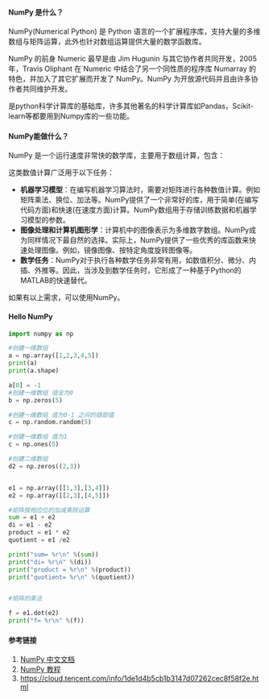 

```

```



#### NumPy 是什么？

NumPy(Numerical Python) 是 Python 语言的一个扩展程序库，支持大量的多维数组与矩阵运算，此外也针对数组运算提供大量的数学函数库。

NumPy 的前身 Numeric 最早是由 Jim Hugunin 与其它协作者共同开发，2005 年，Travis Oliphant 在  Numeric 中结合了另一个同性质的程序库 Numarray 的特色，并加入了其它扩展而开发了 NumPy。NumPy  为开放源代码并且由许多协作者共同维护开发。

是python科学计算库的基础库，许多其他著名的科学计算库如Pandas，Scikit-learn等都要用到Numpy库的一些功能。

#### NumPy能做什么？

NumPy 是一个运行速度非常快的数学库，主要用于数组计算，包含：

这类数值计算广泛用于以下任务：

- **机器学习模型**：在编写机器学习算法时，需要对矩阵进行各种数值计算。例如矩阵乘法、换位、加法等。NumPy提供了一个非常好的库，用于简单(在编写代码方面)和快速(在速度方面)计算。NumPy数组用于存储训练数据和机器学习模型的参数。
- **图像处理和计算机图形学**：计算机中的图像表示为多维数字数组。NumPy成为同样情况下最自然的选择。实际上，NumPy提供了一些优秀的库函数来快速处理图像。例如，镜像图像、按特定角度旋转图像等。
- **数学任务**：NumPy对于执行各种数学任务非常有用，如数值积分、微分、内插、外推等。因此，当涉及到数学任务时，它形成了一种基于Python的MATLAB的快速替代。



如果有以上需求，可以使用NumPy。



#### Hello NumPy



```python
import numpy as np

#创建一维数组
a = np.array([1,2,3,4,5])  
print(a)
print(a.shape)

a[0] = -1
#创建一维数组 值全为0
b = np.zeros(5)

#创建一维数组 值为0-1 之间的随即值
c = np.random.random(5)

#创建一维数组 值为1 
c = np.ones(5)

#创建二维数组
d2 = np.zeros((2,3))


e1 = np.array([[1,3],[3,4]])
e2 = np.array([[2,3],[4,5]])

#矩阵按相应位的加减乘除运算
sum = e1 + e2
di = e1 - e2
product = e1 * e2
quotient = e1 /e2

print("sum= %r\n" %(sum))
print("di= %r\n" %(di))
print("product = %r\n" %(product))
print("quotient= %r\n" %(quotient))


#矩阵的乘法

f = e1.dot(e2)
print("f= %r\n" %(f))

```



#### 参考链接

1. [NumPy 中文文档](https://www.numpy.org.cn/article/basics/index.html)
2. [NumPy 教程 ](https://www.runoob.com/numpy/numpy-tutorial.html)
3. https://cloud.tencent.com/info/1de1d4b5cb1b3147d07262cec8f58f2e.html

